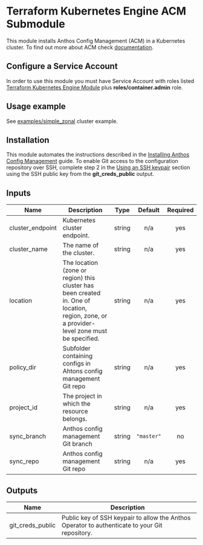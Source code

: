 # Terraform Kubernetes Engine ACM Submodule

This module installs Anthos Config Management (ACM) in a Kubernetes cluster.
To find out more about ACM check [documentation](https://cloud.google.com/anthos-config-management/).


## Configure a Service Account

In order to use this module you must have Service Account with roles listed [Terraform Kubernetes Engine Module](../../README.md)
plus **roles/container.admin** role.

## Usage example

See [examples/simple_zonal](../../examples/simple_zonal) cluster example.

## Installation

This module automates the instructions described in the [Installing Anthos Config Management](https://cloud.google.com/anthos-config-management/docs/how-to/installing) guide.
To enable Git access to the configuration repository over SSH, complete step 2 in the [Using an SSH keypair](https://cloud.google.com/anthos-config-management/docs/how-to/installing#git-creds-ssh) section using the SSH public key from the **git\_creds\_public** output.

 <!-- BEGINNING OF PRE-COMMIT-TERRAFORM DOCS HOOK -->
## Inputs

| Name | Description | Type | Default | Required |
|------|-------------|:----:|:-----:|:-----:|
| cluster\_endpoint | Kubernetes cluster endpoint. | string | n/a | yes |
| cluster\_name | The name of the cluster. | string | n/a | yes |
| location | The location (zone or region) this cluster has been created in. One of location, region, zone, or a provider-level zone must be specified. | string | n/a | yes |
| policy\_dir | Subfolder containing configs in Ahtons config management Git repo | string | n/a | yes |
| project\_id | The project in which the resource belongs. | string | n/a | yes |
| sync\_branch | Anthos config management Git branch | string | `"master"` | no |
| sync\_repo | Anthos config management Git repo | string | n/a | yes |

## Outputs

| Name | Description |
|------|-------------|
| git\_creds\_public | Public key of SSH keypair to allow the Anthos Operator to authenticate to your Git repository. |

 <!-- END OF PRE-COMMIT-TERRAFORM DOCS HOOK -->

